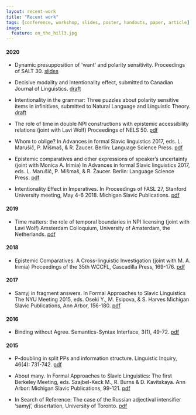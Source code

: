 ```yaml
---
layout: recent-work
title: "Recent work"
tags: [conference, workshop, slides, poster, handouts, paper, article]
image:
  feature: on_the_hill3.jpg
---
```




#### 2020 

* Dynamic presupposition of 'want' and polarity sensitivity. Proceedings of SALT 30. [slides](/docs/dynamic_psp_of_want_and_polarity_sensitivity_SALT2020slides.pdf)

* Decisive modality and intentionality effect, submitted to Canadian Journal of Linguistics. [draft](/docs/decisive_modality_and_intentions_draft.pdf)

* Intentionality in the grammar: Three puzzles about polarity sensitive items in infinitives, submitted to Natural Language and Linguistic Theory. [draft](/docs/three_puzzles_draft.pdf)

* The role of time in double NPI constructions with epistemic accessibility relations  (joint with Lavi Wolf) Proceedings of NELS 50. [pdf](/docs/Goncharov_Wolf_NELS50proceedings.pdf)

* Whom to oblige? In Advances in formal Slavic linguistics 2017, eds. L. Marušič, P. Mišmaš, & R. Žaucer. Berlin: Language Science Press. [pdf](/docs/Goncharov_2020-WhomToOblige.pdf)

* Epistemic comparatives and other expressions of speaker’s uncertainty (joint with Monica A. Irimia) In Advances in formal Slavic linguistics 2017, eds. L. Marušič, P. Mišmaš, & R. Žaucer. Berlin: Language Science Press. [pdf](/docs/Goncharov_Irimia_2020-EpistEvid.pdf)

* Intentionality Effect in Imperatives. In Proceedings of FASL 27, Stanford University meeting, May 4-6 2018. Michigan Slavic Publications. [pdf](/docs/Goncharov_2020-fasl27.pdf)

#### 2019

* Time matters: the role of temporal boundaries in NPI licensing (joint with Lavi Wolf)
   Amsterdam Colloquium, University of Amsterdam, the Netherlands. [pdf](/docs/Goncharov_Wolf_2019-ACtime_matters.pdf) 

#### 2018

* Epistemic Comparatives: A Cross-linguistic Investigation (joint with M. A. Irimia) Proceedings of the 35th WCCFL, Cascadilla Press, 169-176. [pdf](/docs/Goncharov_Irimia_2017-WCCFL.pdf)

#### 2017

* Samyj in fragment answers. In Formal Approaches to Slavic Linguistics The NYU Meeting 2015, eds. Oseki Y., M. Esipova, & S. Harves Michigan Slavic Publications, Ann Arbor, 156-180. [pdf](/docs/Goncharov_2017-samyj.pdf)

#### 2016

* Binding without Agree. Semantics-Syntax Interface, 3(1), 49-72. [pdf](/docs/Goncharov_2016-SSI3(1).pdf)

#### 2015

* P-doubling in split PPs and information structure. Linguistic Inquiry, 46(4): 731-742. [pdf](/docs/Goncharov_2015LI.pdf)

* About many. In Formal Approaches to Slavic Linguistics: The first Berkeley Meeting, eds. Szajbel-Keck M., R. Burns & D. Kavitskaya. Ann Arbor: Michigan Slavic Publications, 99-121. [pdf](/docs/Goncharov_2015-about-many.pdf)

* In Search of Reference: The case of the Russian adjectival intensifier ‘samyj’, dissertation, University of Toronto. [pdf](/docs/Goncharov_2015_PhD_thesis.pdf)
